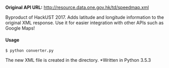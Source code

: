 **Original API URL:** http://resource.data.one.gov.hk/td/speedmap.xml

Byproduct of HackUST 2017.
Adds latitude and longitude information to the original XML response.
Use it for easier integration with other APIs such as Google Maps!

#### Usage
```shell
$ python converter.py
```
The new XML file is created in the directory.
*Written in Python 3.5.3
